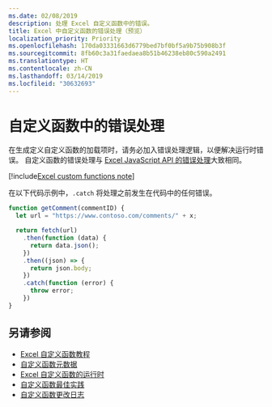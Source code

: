 ```yaml
---
ms.date: 02/08/2019
description: 处理 Excel 自定义函数中的错误。
title: Excel 中自定义函数的错误处理（预览）
localization_priority: Priority
ms.openlocfilehash: 170da03331663d6779bed7bf0bf5a9b75b908b3f
ms.sourcegitcommit: 8fb60c3a31faedaea8b51b46238eb80c590a2491
ms.translationtype: HT
ms.contentlocale: zh-CN
ms.lasthandoff: 03/14/2019
ms.locfileid: "30632693"
---
```

# <a name="error-handling-within-custom-functions"></a>自定义函数中的错误处理

在生成定义自定义函数的加载项时，请务必加入错误处理逻辑，以便解决运行时错误。 自定义函数的错误处理与 [Excel JavaScript API 的错误处理](excel-add-ins-error-handling.md)大致相同。

[!include[Excel custom functions note](../includes/excel-custom-functions-note.md)]

在以下代码示例中，`.catch` 将处理之前发生在代码中的任何错误。

```js
function getComment(commentID) {
  let url = "https://www.contoso.com/comments/" + x;

  return fetch(url)
    .then(function (data) {
      return data.json();
    })
    .then((json) => {
      return json.body;
    })
    .catch(function (error) {
      throw error;
    })
}
```

## <a name="see-also"></a>另请参阅

* [Excel 自定义函数教程](../tutorials/excel-tutorial-create-custom-functions.md)
* [自定义函数元数据](custom-functions-json.md)
* [Excel 自定义函数的运行时](custom-functions-runtime.md)
* [自定义函数最佳实践](custom-functions-best-practices.md)
* [自定义函数更改日志](custom-functions-changelog.md)
